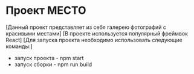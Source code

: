 # Проект МЕСТО
[Данный проект представляет из себя галерею фотографий с красивыми местами]
[В проекте используется популярный фреймвок React]
[Для запуска проекта необходимо использовать следующие команды:]
* запуск проекта - npm start 
* запуск сборки - npm run build 
